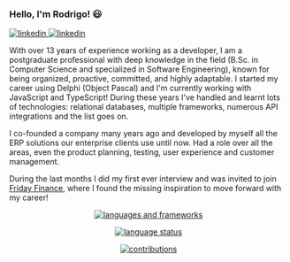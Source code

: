 ### Hello, I'm Rodrigo! 😃

<p>
  <a href="https://www.linkedin.com/in/rodrigo-alanis/">
    <img src="https://img.shields.io/badge/LinkedIn-0077B5?style=for-the-badge&logo=linkedin&logoColor=white" alt="linkedin" />
  </a>
  <a href=mailto:“rodrigocasadeialanis@hotmail.com”>
    <img src="https://img.shields.io/badge/Microsoft_Outlook-0078D4?style=for-the-badge&logo=microsoft-outlook&logoColor=white" alt="linkedin" />
  </a>
</p>

With over 13 years of experience working as a developer, I am a postgraduate professional with deep knowledge in the field (B.Sc. in Computer Science and specialized in Software Engineering), known for being organized, proactive, committed, and highly adaptable. I started my career using Delphi (Object Pascal) and I'm currently working with JavaScript and TypeScript! During these years I've handled and learnt lots of technologies: relational databases, multiple frameworks, numerous API integrations and the list goes on.

I co-founded a company many years ago and developed by myself all the ERP solutions our enterprise clients use until now. Had a role over all the areas, even the product planning, testing, user experience and customer management.

During the last months I did my first ever interview and was invited to join [Friday Finance](https://fridayfinance.com/), where I found the missing inspiration to move forward with my career! 

<p align="center">
  <a href="#">
    <img src="https://skillicons.dev/icons?i=js,ts,nodejs,html,css,vue,tailwind,graphql,prisma,postgresql,delphi" alt="languages and frameworks" />
  </a>
</p>

<p align="center">
  <a href="#">
    <img align="center" src="https://github-readme-stats.vercel.app/api/top-langs?username=rodrigovk&show_icons=true&locale=en&layout=compact" alt="language status" />
  </a>
</p>

<p align="center">
  <a href="#">
    <img align="center" src="https://github-readme-streak-stats.herokuapp.com/?user=rodrigovk&" alt="contributions" />
  </a>
</p>
